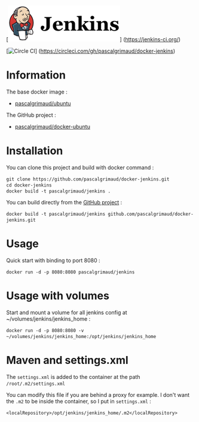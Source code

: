 [![logo](https://raw.githubusercontent.com/pascalgrimaud/docker-jenkins/master/jenkins_96x96.png)]
(https://jenkins-ci.org/)

[![Circle CI](https://circleci.com/gh/pascalgrimaud/docker-jenkins.svg?style=svg)]
(https://circleci.com/gh/pascalgrimaud/docker-jenkins)


# Information

The base docker image :

  * [pascalgrimaud/ubuntu](https://registry.hub.docker.com/u/pascalgrimaud/ubuntu/)

The GitHub project :

  * [pascalgrimaud/docker-ubuntu](https://github.com/pascalgrimaud/docker-jenkins/)


# Installation

You can clone this project and build with docker command :

```
git clone https://github.com/pascalgrimaud/docker-jenkins.git
cd docker-jenkins
docker build -t pascalgrimaud/jenkins .
```

You can build directly from the [GitHub project](https://github.com/pascalgrimaud/docker-jenkins/) :

```
docker build -t pascalgrimaud/jenkins github.com/pascalgrimaud/docker-jenkins.git
```


# Usage

Quick start with binding to port 8080 :

```
docker run -d -p 8080:8080 pascalgrimaud/jenkins
```


# Usage with volumes

Start and mount a volume for all jenkins config at ~/volumes/jenkins/jenkins_home :

```
docker run -d -p 8080:8080 -v ~/volumes/jenkins/jenkins_home:/opt/jenkins/jenkins_home
```


# Maven and settings.xml

The `settings.xml` is added to the container at the path `/root/.m2/settings.xml`

You can modify this file if you are behind a proxy for example.
I don't want the `.m2` to be inside the container, so I put in `settings.xml` :   

```
<localRepository>/opt/jenkins/jenkins_home/.m2</localRepository>
```
 